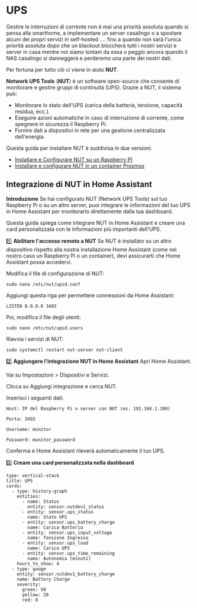 # UPS
Gestire le interruzioni di corrente non è mai una priorità assoluta quando si pensa alla smarthome, a implementare un server casalingo o a spostare alcuni dei propri servizi in self-hosted .... fino a quando non sarà l'unica priorità assoluta dopo che un blackout bloccherà tutti i nostri servizi e server in casa mentre noi siamo lontani da essa o peggio ancora quando il NAS casalingo si danneggerà e perderemo una parte dei nostri dati.

Per fortuna per tutto ciò ci viene in aiuto **NUT**.

**Network UPS Tools** (**NUT**) è un software open-source che consente di monitorare e gestire gruppi di continuità (UPS). 
Grazie a NUT, il sistema può:
- Monitorare lo stato dell'UPS (carica della batteria, tensione, capacità residua, ecc.).
- Eseguire azioni automatiche in caso di interruzione di corrente, come spegnere in sicurezza il Raspberry Pi.
- Fornire dati a dispositivi in rete per una gestione centralizzata dell'energia.

Questa guida per installare NUT è suddivisa in due versioni:
- [Installare e Configurare NUT su un Raspberry PI](https://github.com/antoniochiumiento/Home-Assistant-Config-ITA/blob/main/packages/ups/NUT_Rasp.md)
- [Installare e configurare NUT in un container Proxmox](https://github.com/antoniochiumiento/Home-Assistant-Config-ITA/blob/main/packages/ups/NUT_Proxmox.md)

## Integrazione di NUT in Home Assistant

**Introduzione**
Se hai configurato NUT (Network UPS Tools) sul tuo Raspberry Pi o su un altro server, puoi integrare le informazioni del tuo UPS in Home Assistant per monitorarlo direttamente dalla tua dashboard.

Questa guida spiega come integrare NUT in Home Assistant e creare una card personalizzata con le informazioni più importanti dell'UPS.

1️⃣ **Abilitare l'accesso remoto a NUT**
Se NUT è installato su un altro dispositivo rispetto alla nostra installazione Home Assistant (come nel nostro caso un Raspberry Pi o un container), devi assicurarti che Home Assistant possa accedervi.

Modifica il file di configurazione di NUT:
```
sudo nano /etc/nut/upsd.conf
```
Aggiungi questa riga per permettere connessioni da Home Assistant:
```
LISTEN 0.0.0.0 3493
```
Poi, modifica il file degli utenti:
```
sudo nano /etc/nut/upsd.users
```

Riavvia i servizi di NUT:
```
sudo systemctl restart nut-server nut-client
```
2️⃣ **Aggiungere l'integrazione NUT in Home Assistant**
Apri Home Assistant.

Vai su Impostazioni > Dispositivi e Servizi.

Clicca su Aggiungi integrazione e cerca NUT.

Inserisci i seguenti dati:
```
Host: IP del Raspberry Pi o server con NUT (es. 192.168.1.100)

Porta: 3493

Username: monitor

Password: monitor_password
```
Conferma e Home Assistant rileverà automaticamente il tuo UPS.

3️⃣ **Creare una card personalizzata nella dashboard**
```
type: vertical-stack
title: UPS
cards:
  - type: history-graph
    entities:
      - name: Status
        entity: sensor.nutdev1_status
      - entity: sensor.ups_status
        name: Stato UPS
      - entity: sensor.ups_battery_charge
        name: Carica Batteria
      - entity: sensor.ups_input_voltage
        name: Tensione Ingresso
      - entity: sensor.ups_load
        name: Carico UPS
      - entity: sensor.ups_time_remaining
        name: Autonomia (minuti)
    hours_to_show: 4
  - type: gauge
    entity: sensor.nutdev1_battery_charge
    name: Battery Charge
    severity:
      green: 50
      yellow: 20
      red: 0
```
